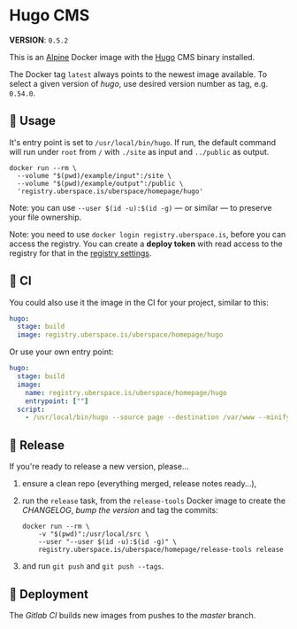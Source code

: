 # Hugo CMS

**VERSION**: `0.5.2`

This is an [Alpine][] Docker image with the [Hugo][] CMS binary installed.

The Docker tag `latest` always points to the newest image available. To select a
given version of _hugo_, use desired version number as tag, e.g. `0.54.0`.

## :children_crossing: Usage

It's entry point is set to `/usr/local/bin/hugo`. If run, the default command
will run under `root` from `/` with `./site` as input and `../public` as output.

```shell
docker run --rm \
  --volume "$(pwd)/example/input":/site \
  --volume "$(pwd)/example/output":/public \
  'registry.uberspace.is/uberspace/homepage/hugo'
```

Note: you can use `--user $(id -u):$(id -g)` — or similar — to preserve your
file ownership.

Note: you need to use `docker login registry.uberspace.is`, before you can
access the registry. You can create a **deploy token** with read access to the
registry for that in the [registry settings][].

## :construction_worker: CI

You could also use it the image in the CI for your project, similar to this:

```yaml
hugo:
  stage: build
  image: registry.uberspace.is/uberspace/homepage/hugo
```

Or use your own entry point:

```yaml
hugo:
  stage: build
  image:
    name: registry.uberspace.is/uberspace/homepage/hugo
    entrypoint: [""]
  script:
    - /usr/local/bin/hugo --source page --destination /var/www --minify
```

## :bookmark: Release

If you're ready to release a new version, please…

1.  ensure a clean repo (everything merged, release notes ready…),

2.  run the `release` task, from the `release-tools` Docker image to create the
    _CHANGELOG_, _bump the version_ and tag the commits:

	```shell
	docker run --rm \
		-v "$(pwd)":/usr/local/src \
		--user "--user $(id -u):$(id -g)" \
		registry.uberspace.is/uberspace/homepage/release-tools release
	```

3.  and run `git push` and `git push --tags`.

## :rocket: Deployment

The _Gitlab CI_ builds new images from pushes to the _master_ branch.


[alpine]: https://hub.docker.com/_/alpine/
[hugo]: https://gohugo.io
[bumpversion]: https://github.com/peritus/bumpversion
[registry settings]: https://git.uberspace.is/uberspace/homepage/hugo/settings/repository
